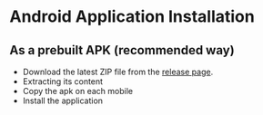 # Android Application Installation

## As a prebuilt APK (recommended way)

- Download the latest ZIP file from the [release page](https://github.com/fabiopoiesi/4dm/releases). 
- Extracting its content
- Copy the apk on each mobile 
- Install the application
